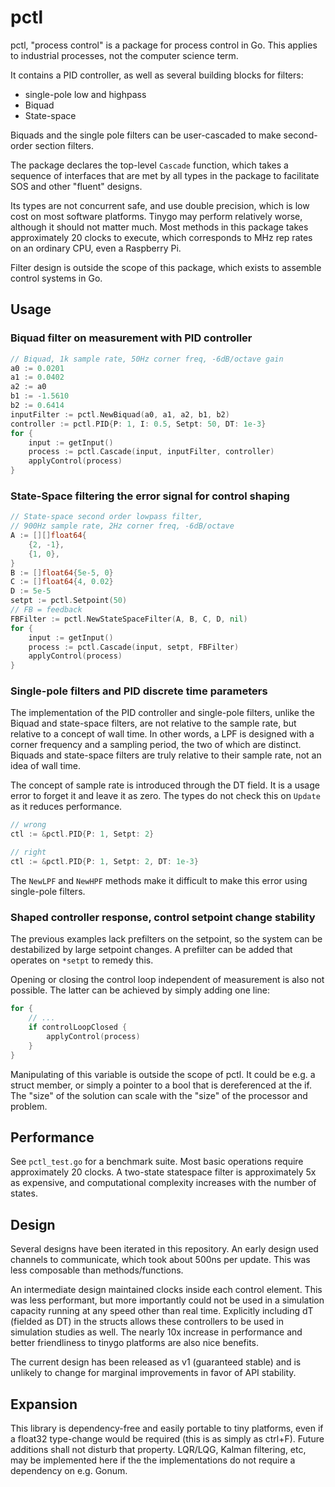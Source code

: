 # pctl

pctl, "process control" is a package for process control in Go.  This applies to industrial processes, not the computer science term.

It contains a PID controller, as well as several building blocks for filters:
- single-pole low and highpass
- Biquad
- State-space

Biquads and the single pole filters can be user-cascaded to make second-order section filters.

The package declares the top-level `Cascade` function, which takes a sequence of interfaces that are met by all types in the package to facilitate SOS and other "fluent" designs.

Its types are not concurrent safe, and use double precision, which is low cost on most software platforms.  Tinygo may perform relatively worse, although it should not matter much.  Most methods in this package takes approximately 20 clocks to execute, which corresponds to MHz rep rates on an ordinary CPU, even a Raspberry Pi.


Filter design is outside the scope of this package, which exists to assemble control systems in Go.


## Usage

### Biquad filter on measurement with PID controller

```go
// Biquad, 1k sample rate, 50Hz corner freq, -6dB/octave gain
a0 := 0.0201
a1 := 0.0402
a2 := a0
b1 := -1.5610
b2 := 0.6414
inputFilter := pctl.NewBiquad(a0, a1, a2, b1, b2)
controller := pctl.PID{P: 1, I: 0.5, Setpt: 50, DT: 1e-3}
for {
    input := getInput()
    process := pctl.Cascade(input, inputFilter, controller)
    applyControl(process)
}
```

### State-Space filtering the error signal for control shaping

```go
// State-space second order lowpass filter,
// 900Hz sample rate, 2Hz corner freq, -6dB/octave
A := [][]float64{
    {2, -1},
    {1, 0},
}
B := []float64{5e-5, 0}
C := []float64{4, 0.02}
D := 5e-5
setpt := pctl.Setpoint(50)
// FB = feedback
FBFilter := pctl.NewStateSpaceFilter(A, B, C, D, nil)
for {
    input := getInput()
    process := pctl.Cascade(input, setpt, FBFilter)
    applyControl(process)
}
```

### Single-pole filters and PID discrete time parameters

The implementation of the PID controller and single-pole filters, unlike the Biquad and state-space filters, are not relative to the sample rate, but relative to a concept of wall time.  In other words, a LPF is designed with a corner frequency and a sampling period, the two of which are distinct.  Biquads and state-space filters are truly relative to their sample rate, not an idea of wall time.

The concept of sample rate is introduced through the DT field.  It is a usage error to forget it and leave it as zero.  The types do not check this on `Update` as it reduces performance.

```go
// wrong
ctl := &pctl.PID{P: 1, Setpt: 2}

// right
ctl := &pctl.PID{P: 1, Setpt: 2, DT: 1e-3}
```

The `NewLPF` and `NewHPF` methods make it difficult to make this error using single-pole filters.


### Shaped controller response, control setpoint change stability


The previous examples lack prefilters on the setpoint, so the system can be destabilized by large setpoint changes.  A prefilter can be added that operates on `*setpt` to remedy this.

Opening or closing the control loop independent of measurement is also not possible.  The latter can be achieved by simply adding one line:

```go
for {
    // ...
    if controlLoopClosed {
        applyControl(process)
    }
}
```

Manipulating of this variable is outside the scope of pctl.  It could be e.g. a struct member, or simply a pointer to a bool that is dereferenced at the if.  The "size" of the solution can scale with the "size" of the processor and problem.


## Performance

See `pctl_test.go` for a benchmark suite.  Most basic operations require approximately 20 clocks.  A two-state statespace filter is approximately 5x as expensive, and computational complexity increases with the number of states.

## Design

Several designs have been iterated in this repository.  An early design used channels to communicate, which took about 500ns per update.  This was less composable than methods/functions.

An intermediate design maintained clocks inside each control element.  This was less performant, but more importantly could not be used in a simulation capacity running at any speed other than real time.  Explicitly including dT (fielded as DT) in the structs allows these controllers to be used in simulation studies as well.  The nearly 10x increase in performance and better friendliness to tinygo platforms are also nice benefits.

The current design has been released as v1 (guaranteed stable) and is unlikely to change for marginal improvements in favor of API stability.

## Expansion

This library is dependency-free and easily portable to tiny platforms, even if a float32 type-change would be required (this is as simply as ctrl+F).  Future additions shall not disturb that property.  LQR/LQG, Kalman filtering, etc, may be implemented here if the the implementations do not require a dependency on e.g. Gonum.
